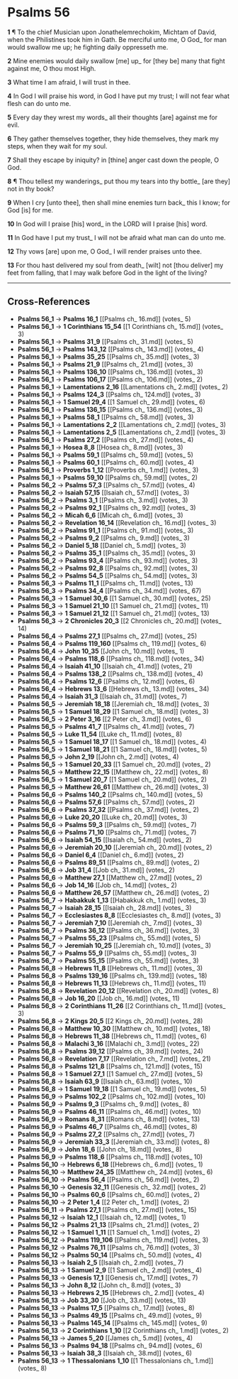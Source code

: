 # Psalms 56

**1** ¶ To the chief Musician upon Jonathelemrechokim, Michtam of David, when the Philistines took him in Gath. Be merciful unto me, O God_ for man would swallow me up; he fighting daily oppresseth me.

**2** Mine enemies would daily swallow [me] up_ for [they be] many that fight against me, O thou most High.

**3** What time I am afraid, I will trust in thee.

**4** In God I will praise his word, in God I have put my trust; I will not fear what flesh can do unto me.

**5** Every day they wrest my words_ all their thoughts [are] against me for evil.

**6** They gather themselves together, they hide themselves, they mark my steps, when they wait for my soul.

**7** Shall they escape by iniquity? in [thine] anger cast down the people, O God.

**8** ¶ Thou tellest my wanderings_ put thou my tears into thy bottle_ [are they] not in thy book?

**9** When I cry [unto thee], then shall mine enemies turn back_ this I know; for God [is] for me.

**10** In God will I praise [his] word_ in the LORD will I praise [his] word.

**11** In God have I put my trust_ I will not be afraid what man can do unto me.

**12** Thy vows [are] upon me, O God_ I will render praises unto thee.

**13** For thou hast delivered my soul from death_ [wilt] not [thou deliver] my feet from falling, that I may walk before God in the light of the living?

---

## Cross-References

- **Psalms 56_1** → **Psalms 16_1** [[Psalms ch_ 16.md]] (votes_ 5)
- **Psalms 56_1** → **1 Corinthians 15_54** [[1 Corinthians ch_ 15.md]] (votes_ 3)
- **Psalms 56_1** → **Psalms 31_9** [[Psalms ch_ 31.md]] (votes_ 5)
- **Psalms 56_1** → **Psalms 143_12** [[Psalms ch_ 143.md]] (votes_ 4)
- **Psalms 56_1** → **Psalms 35_25** [[Psalms ch_ 35.md]] (votes_ 3)
- **Psalms 56_1** → **Psalms 21_9** [[Psalms ch_ 21.md]] (votes_ 3)
- **Psalms 56_1** → **Psalms 136_10** [[Psalms ch_ 136.md]] (votes_ 3)
- **Psalms 56_1** → **Psalms 106_17** [[Psalms ch_ 106.md]] (votes_ 2)
- **Psalms 56_1** → **Lamentations 2_16** [[Lamentations ch_ 2.md]] (votes_ 2)
- **Psalms 56_1** → **Psalms 124_3** [[Psalms ch_ 124.md]] (votes_ 3)
- **Psalms 56_1** → **1 Samuel 29_4** [[1 Samuel ch_ 29.md]] (votes_ 6)
- **Psalms 56_1** → **Psalms 136_15** [[Psalms ch_ 136.md]] (votes_ 3)
- **Psalms 56_1** → **Psalms 58_1** [[Psalms ch_ 58.md]] (votes_ 3)
- **Psalms 56_1** → **Lamentations 2_2** [[Lamentations ch_ 2.md]] (votes_ 3)
- **Psalms 56_1** → **Lamentations 2_5** [[Lamentations ch_ 2.md]] (votes_ 3)
- **Psalms 56_1** → **Psalms 27_2** [[Psalms ch_ 27.md]] (votes_ 4)
- **Psalms 56_1** → **Hosea 8_8** [[Hosea ch_ 8.md]] (votes_ 3)
- **Psalms 56_1** → **Psalms 59_1** [[Psalms ch_ 59.md]] (votes_ 5)
- **Psalms 56_1** → **Psalms 60_1** [[Psalms ch_ 60.md]] (votes_ 4)
- **Psalms 56_1** → **Proverbs 1_12** [[Proverbs ch_ 1.md]] (votes_ 3)
- **Psalms 56_1** → **Psalms 59_10** [[Psalms ch_ 59.md]] (votes_ 2)
- **Psalms 56_2** → **Psalms 57_3** [[Psalms ch_ 57.md]] (votes_ 4)
- **Psalms 56_2** → **Isaiah 57_15** [[Isaiah ch_ 57.md]] (votes_ 3)
- **Psalms 56_2** → **Psalms 3_1** [[Psalms ch_ 3.md]] (votes_ 3)
- **Psalms 56_2** → **Psalms 92_1** [[Psalms ch_ 92.md]] (votes_ 3)
- **Psalms 56_2** → **Micah 6_6** [[Micah ch_ 6.md]] (votes_ 3)
- **Psalms 56_2** → **Revelation 16_14** [[Revelation ch_ 16.md]] (votes_ 3)
- **Psalms 56_2** → **Psalms 91_1** [[Psalms ch_ 91.md]] (votes_ 3)
- **Psalms 56_2** → **Psalms 9_2** [[Psalms ch_ 9.md]] (votes_ 3)
- **Psalms 56_2** → **Daniel 5_18** [[Daniel ch_ 5.md]] (votes_ 3)
- **Psalms 56_2** → **Psalms 35_1** [[Psalms ch_ 35.md]] (votes_ 3)
- **Psalms 56_2** → **Psalms 93_4** [[Psalms ch_ 93.md]] (votes_ 3)
- **Psalms 56_2** → **Psalms 92_8** [[Psalms ch_ 92.md]] (votes_ 3)
- **Psalms 56_2** → **Psalms 54_5** [[Psalms ch_ 54.md]] (votes_ 3)
- **Psalms 56_3** → **Psalms 11_1** [[Psalms ch_ 11.md]] (votes_ 13)
- **Psalms 56_3** → **Psalms 34_4** [[Psalms ch_ 34.md]] (votes_ 67)
- **Psalms 56_3** → **1 Samuel 30_6** [[1 Samuel ch_ 30.md]] (votes_ 25)
- **Psalms 56_3** → **1 Samuel 21_10** [[1 Samuel ch_ 21.md]] (votes_ 11)
- **Psalms 56_3** → **1 Samuel 21_12** [[1 Samuel ch_ 21.md]] (votes_ 13)
- **Psalms 56_3** → **2 Chronicles 20_3** [[2 Chronicles ch_ 20.md]] (votes_ 14)
- **Psalms 56_4** → **Psalms 27_1** [[Psalms ch_ 27.md]] (votes_ 25)
- **Psalms 56_4** → **Psalms 119_160** [[Psalms ch_ 119.md]] (votes_ 6)
- **Psalms 56_4** → **John 10_35** [[John ch_ 10.md]] (votes_ 1)
- **Psalms 56_4** → **Psalms 118_6** [[Psalms ch_ 118.md]] (votes_ 34)
- **Psalms 56_4** → **Isaiah 41_10** [[Isaiah ch_ 41.md]] (votes_ 21)
- **Psalms 56_4** → **Psalms 138_2** [[Psalms ch_ 138.md]] (votes_ 4)
- **Psalms 56_4** → **Psalms 12_6** [[Psalms ch_ 12.md]] (votes_ 6)
- **Psalms 56_4** → **Hebrews 13_6** [[Hebrews ch_ 13.md]] (votes_ 34)
- **Psalms 56_4** → **Isaiah 31_3** [[Isaiah ch_ 31.md]] (votes_ 7)
- **Psalms 56_5** → **Jeremiah 18_18** [[Jeremiah ch_ 18.md]] (votes_ 3)
- **Psalms 56_5** → **1 Samuel 18_29** [[1 Samuel ch_ 18.md]] (votes_ 3)
- **Psalms 56_5** → **2 Peter 3_16** [[2 Peter ch_ 3.md]] (votes_ 6)
- **Psalms 56_5** → **Psalms 41_7** [[Psalms ch_ 41.md]] (votes_ 7)
- **Psalms 56_5** → **Luke 11_54** [[Luke ch_ 11.md]] (votes_ 8)
- **Psalms 56_5** → **1 Samuel 18_17** [[1 Samuel ch_ 18.md]] (votes_ 4)
- **Psalms 56_5** → **1 Samuel 18_21** [[1 Samuel ch_ 18.md]] (votes_ 5)
- **Psalms 56_5** → **John 2_19** [[John ch_ 2.md]] (votes_ 4)
- **Psalms 56_5** → **1 Samuel 20_33** [[1 Samuel ch_ 20.md]] (votes_ 2)
- **Psalms 56_5** → **Matthew 22_15** [[Matthew ch_ 22.md]] (votes_ 8)
- **Psalms 56_5** → **1 Samuel 20_7** [[1 Samuel ch_ 20.md]] (votes_ 2)
- **Psalms 56_5** → **Matthew 26_61** [[Matthew ch_ 26.md]] (votes_ 3)
- **Psalms 56_6** → **Psalms 140_2** [[Psalms ch_ 140.md]] (votes_ 5)
- **Psalms 56_6** → **Psalms 57_6** [[Psalms ch_ 57.md]] (votes_ 2)
- **Psalms 56_6** → **Psalms 37_32** [[Psalms ch_ 37.md]] (votes_ 2)
- **Psalms 56_6** → **Luke 20_20** [[Luke ch_ 20.md]] (votes_ 3)
- **Psalms 56_6** → **Psalms 59_3** [[Psalms ch_ 59.md]] (votes_ 7)
- **Psalms 56_6** → **Psalms 71_10** [[Psalms ch_ 71.md]] (votes_ 7)
- **Psalms 56_6** → **Isaiah 54_15** [[Isaiah ch_ 54.md]] (votes_ 2)
- **Psalms 56_6** → **Jeremiah 20_10** [[Jeremiah ch_ 20.md]] (votes_ 2)
- **Psalms 56_6** → **Daniel 6_4** [[Daniel ch_ 6.md]] (votes_ 2)
- **Psalms 56_6** → **Psalms 89_51** [[Psalms ch_ 89.md]] (votes_ 2)
- **Psalms 56_6** → **Job 31_4** [[Job ch_ 31.md]] (votes_ 2)
- **Psalms 56_6** → **Matthew 27_1** [[Matthew ch_ 27.md]] (votes_ 2)
- **Psalms 56_6** → **Job 14_16** [[Job ch_ 14.md]] (votes_ 2)
- **Psalms 56_6** → **Matthew 26_57** [[Matthew ch_ 26.md]] (votes_ 2)
- **Psalms 56_7** → **Habakkuk 1_13** [[Habakkuk ch_ 1.md]] (votes_ 3)
- **Psalms 56_7** → **Isaiah 28_15** [[Isaiah ch_ 28.md]] (votes_ 3)
- **Psalms 56_7** → **Ecclesiastes 8_8** [[Ecclesiastes ch_ 8.md]] (votes_ 3)
- **Psalms 56_7** → **Jeremiah 7_10** [[Jeremiah ch_ 7.md]] (votes_ 3)
- **Psalms 56_7** → **Psalms 36_12** [[Psalms ch_ 36.md]] (votes_ 3)
- **Psalms 56_7** → **Psalms 55_23** [[Psalms ch_ 55.md]] (votes_ 5)
- **Psalms 56_7** → **Jeremiah 10_25** [[Jeremiah ch_ 10.md]] (votes_ 3)
- **Psalms 56_7** → **Psalms 55_9** [[Psalms ch_ 55.md]] (votes_ 3)
- **Psalms 56_7** → **Psalms 55_15** [[Psalms ch_ 55.md]] (votes_ 3)
- **Psalms 56_8** → **Hebrews 11_8** [[Hebrews ch_ 11.md]] (votes_ 3)
- **Psalms 56_8** → **Psalms 139_16** [[Psalms ch_ 139.md]] (votes_ 18)
- **Psalms 56_8** → **Hebrews 11_13** [[Hebrews ch_ 11.md]] (votes_ 11)
- **Psalms 56_8** → **Revelation 20_12** [[Revelation ch_ 20.md]] (votes_ 8)
- **Psalms 56_8** → **Job 16_20** [[Job ch_ 16.md]] (votes_ 11)
- **Psalms 56_8** → **2 Corinthians 11_26** [[2 Corinthians ch_ 11.md]] (votes_ 3)
- **Psalms 56_8** → **2 Kings 20_5** [[2 Kings ch_ 20.md]] (votes_ 28)
- **Psalms 56_8** → **Matthew 10_30** [[Matthew ch_ 10.md]] (votes_ 18)
- **Psalms 56_8** → **Hebrews 11_38** [[Hebrews ch_ 11.md]] (votes_ 6)
- **Psalms 56_8** → **Malachi 3_16** [[Malachi ch_ 3.md]] (votes_ 22)
- **Psalms 56_8** → **Psalms 39_12** [[Psalms ch_ 39.md]] (votes_ 24)
- **Psalms 56_8** → **Revelation 7_17** [[Revelation ch_ 7.md]] (votes_ 21)
- **Psalms 56_8** → **Psalms 121_8** [[Psalms ch_ 121.md]] (votes_ 15)
- **Psalms 56_8** → **1 Samuel 27_1** [[1 Samuel ch_ 27.md]] (votes_ 5)
- **Psalms 56_8** → **Isaiah 63_9** [[Isaiah ch_ 63.md]] (votes_ 10)
- **Psalms 56_8** → **1 Samuel 19_18** [[1 Samuel ch_ 19.md]] (votes_ 5)
- **Psalms 56_9** → **Psalms 102_2** [[Psalms ch_ 102.md]] (votes_ 10)
- **Psalms 56_9** → **Psalms 9_3** [[Psalms ch_ 9.md]] (votes_ 8)
- **Psalms 56_9** → **Psalms 46_11** [[Psalms ch_ 46.md]] (votes_ 10)
- **Psalms 56_9** → **Romans 8_31** [[Romans ch_ 8.md]] (votes_ 13)
- **Psalms 56_9** → **Psalms 46_7** [[Psalms ch_ 46.md]] (votes_ 8)
- **Psalms 56_9** → **Psalms 27_2** [[Psalms ch_ 27.md]] (votes_ 7)
- **Psalms 56_9** → **Jeremiah 33_3** [[Jeremiah ch_ 33.md]] (votes_ 8)
- **Psalms 56_9** → **John 18_6** [[John ch_ 18.md]] (votes_ 8)
- **Psalms 56_9** → **Psalms 118_6** [[Psalms ch_ 118.md]] (votes_ 10)
- **Psalms 56_10** → **Hebrews 6_18** [[Hebrews ch_ 6.md]] (votes_ 1)
- **Psalms 56_10** → **Matthew 24_35** [[Matthew ch_ 24.md]] (votes_ 6)
- **Psalms 56_10** → **Psalms 56_4** [[Psalms ch_ 56.md]] (votes_ 2)
- **Psalms 56_10** → **Genesis 32_11** [[Genesis ch_ 32.md]] (votes_ 2)
- **Psalms 56_10** → **Psalms 60_6** [[Psalms ch_ 60.md]] (votes_ 2)
- **Psalms 56_10** → **2 Peter 1_4** [[2 Peter ch_ 1.md]] (votes_ 2)
- **Psalms 56_11** → **Psalms 27_1** [[Psalms ch_ 27.md]] (votes_ 15)
- **Psalms 56_12** → **Isaiah 12_1** [[Isaiah ch_ 12.md]] (votes_ 1)
- **Psalms 56_12** → **Psalms 21_13** [[Psalms ch_ 21.md]] (votes_ 2)
- **Psalms 56_12** → **1 Samuel 1_11** [[1 Samuel ch_ 1.md]] (votes_ 2)
- **Psalms 56_12** → **Psalms 119_106** [[Psalms ch_ 119.md]] (votes_ 3)
- **Psalms 56_12** → **Psalms 76_11** [[Psalms ch_ 76.md]] (votes_ 3)
- **Psalms 56_12** → **Psalms 50_14** [[Psalms ch_ 50.md]] (votes_ 4)
- **Psalms 56_13** → **Isaiah 2_5** [[Isaiah ch_ 2.md]] (votes_ 7)
- **Psalms 56_13** → **1 Samuel 2_9** [[1 Samuel ch_ 2.md]] (votes_ 4)
- **Psalms 56_13** → **Genesis 17_1** [[Genesis ch_ 17.md]] (votes_ 7)
- **Psalms 56_13** → **John 8_12** [[John ch_ 8.md]] (votes_ 3)
- **Psalms 56_13** → **Hebrews 2_15** [[Hebrews ch_ 2.md]] (votes_ 4)
- **Psalms 56_13** → **Job 33_30** [[Job ch_ 33.md]] (votes_ 13)
- **Psalms 56_13** → **Psalms 17_5** [[Psalms ch_ 17.md]] (votes_ 8)
- **Psalms 56_13** → **Psalms 49_15** [[Psalms ch_ 49.md]] (votes_ 9)
- **Psalms 56_13** → **Psalms 145_14** [[Psalms ch_ 145.md]] (votes_ 9)
- **Psalms 56_13** → **2 Corinthians 1_10** [[2 Corinthians ch_ 1.md]] (votes_ 2)
- **Psalms 56_13** → **James 5_20** [[James ch_ 5.md]] (votes_ 4)
- **Psalms 56_13** → **Psalms 94_18** [[Psalms ch_ 94.md]] (votes_ 6)
- **Psalms 56_13** → **Isaiah 38_3** [[Isaiah ch_ 38.md]] (votes_ 6)
- **Psalms 56_13** → **1 Thessalonians 1_10** [[1 Thessalonians ch_ 1.md]] (votes_ 8)
